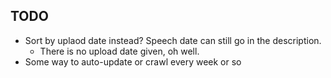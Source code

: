 ## TODO
* Sort by uplaod date instead? Speech date can still go in the description.
	* There is no upload date given, oh well.
* Some way to auto-update or crawl every week or so